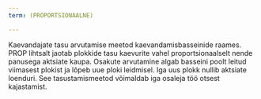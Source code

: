 ```yaml
---
term: (PROPORTSIONAALNE)

---
```

Kaevandajate tasu arvutamise meetod kaevandamisbasseinide raames. PROP lihtsalt jaotab plokkide tasu kaevurite vahel proportsionaalselt nende panusega aktsiate kaupa. Osakute arvutamine algab basseini poolt leitud viimasest plokist ja lõpeb uue ploki leidmisel. Iga uus plokk nullib aktsiate loenduri. See tasustamismeetod võimaldab iga osaleja töö otsest kajastamist.